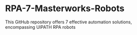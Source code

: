 # RPA-7-Masterworks-Robots
This GitHub repository offers 7 effective automation solutions, encompassing UIPATH RPA robots
